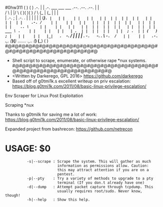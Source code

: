 #0hw311
         (   )                                             (   ) 
   .-.    | | .-.    ___  ___  ___    .--.    .--.   .--.   | |  
 /    \   | |/   \  (   )(   )(   ) /     \  (_  |  (_  |   | |  
|  .-. ;  |  .-. .   | |  | |  | | (___)`. |   | |    | |   | |  
| |  | |  | |  | |   | |  | |  | |    .-. /    | |    | |   | |  
| |  | |  | |  | |   | |  | |  | |    .. \     | |    | |   | |  
| |  | |  | |  | |   | |  | |  | |  ___ \ .    | |    | |   | |  
| .  | |  | |  | |   | |  ; .  | | (   ) ; |   | |    | |   |_|  
.  `-. /  | |  | |   . `-.   `-. .  \ `-.  /   | |    | |   .-.  
 `.__,.  (___)(___)   ..__...__..    .,__..   (___)  (___) (   )  
#@#@#@#@#@#@#@#@#@#@#@#@#@#@#@#@#@#@#@#@#@#@#@#@#@#@#@#@#@#@#@#@#@#@#@#@ 
* Shell script to scrape, enumerate, or otherwise rape *nux systems.
#@#@#@#@#@#@#@#@#@#@#@#@#@#@#@#@#@#@#@#@#@#@#@#@#@#@#@#@#@#@#@#@#@#@#@#@
* <Written by Darkerego, GPL 2016> <https://github.com/darkerego>
* Based off of g0tmi1k.s excellent writeup on priv escalation:
   https://blog.g0tmi1k.com/2011/08/basic-linux-privilege-escalation/



Env Scraper for Linux Post Exploitation

Scraping *nux

Thanks to g0tmilk for saving me a lot of work:
https://blog.g0tmi1k.com/2011/08/basic-linux-privilege-escalation/

Expanded project from bashrecon:
https://github.com/netrecon

# USAGE: $0 <options>
              -s|--scrape : Scrape the system. This will gather as much 
                            information as permissions allow. Caution:
                            this may attract attention if you are on a 
                            pentest.
              -p|--pty    : Try a variety of methods to upgrade to a pty
                            terminal (If you don.t already have one) 
              -d|--dump   : Attempt packet capture through tcpdump. This
                            usually requires root/sudo. Never know, though!
              -h|--help   : Show this help.
